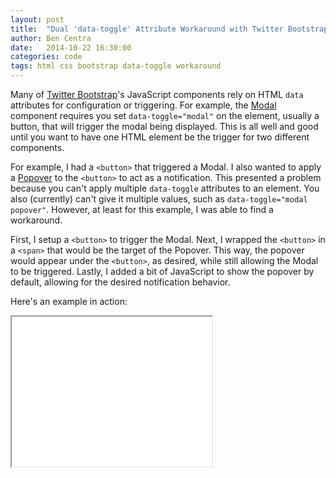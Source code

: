 ```yaml
---
layout: post
title:  "Dual 'data-toggle' Attribute Workaround with Twitter Bootstrap Components"
author: Ben Centra
date:   2014-10-22 16:30:00
categories: code
tags: html css bootstrap data-toggle workaround
---
```


Many of [Twitter Bootstrap][bootstrap]'s JavaScript components rely on HTML `data` attributes for configuration or triggering. For example, the [Modal][modals] component requires you set `data-toggle="modal"` on the element, usually a button, that will trigger the modal being displayed. This is all well and good until you want to have one HTML element be the trigger for two different components. 

For example, I had a `<button>` that triggered a Modal. I also wanted to apply a [Popover][popover] to the `<button>` to act as a notification. This presented a problem because you can't apply multiple `data-toggle` attributes to an element. You also (currently) can't give it multiple values, such as `data-toggle="modal popover"`. However, at least for this example, I was able to find a workaround. 

First, I setup a `<button>` to trigger the Modal. Next, I wrapped the `<button>` in a `<span>` that would be the target of the Popover. This way, the popover would appear under the `<button>`, as desired, while still allowing the Modal to be triggered. Lastly, I added a bit of JavaScript to show the popover by default, allowing for the desired notification behavior.

Here's an example in action:

<iframe src="{{ site.url }}/portfolio/bootstrap_multiple_toggle.html" width="320" height="240"></iframe>
<br/>

[bootstrap]: http://getbootstrap.com/
[modals]: http://getbootstrap.com/javascript/#modals
[popover]: http://getbootstrap.com/javascript/#popovers
[demo]: http://bencentra.com/portfolio/bootstrap_multiple_toggle.html

